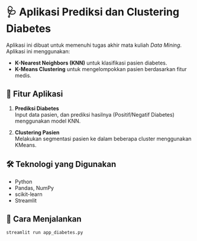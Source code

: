 # 🩺 Aplikasi Prediksi dan Clustering Diabetes

Aplikasi ini dibuat untuk memenuhi tugas akhir mata kuliah *Data Mining*. Aplikasi ini menggunakan:

- **K-Nearest Neighbors (KNN)** untuk klasifikasi pasien diabetes.
- **K-Means Clustering** untuk mengelompokkan pasien berdasarkan fitur medis.

## 📁 Fitur Aplikasi

1. **Prediksi Diabetes**  
   Input data pasien, dan prediksi hasilnya (Positif/Negatif Diabetes) menggunakan model KNN.

2. **Clustering Pasien**  
   Melakukan segmentasi pasien ke dalam beberapa cluster menggunakan KMeans.

## 🛠️ Teknologi yang Digunakan

- Python
- Pandas, NumPy
- scikit-learn
- Streamlit

## 🚀 Cara Menjalankan

```bash
streamlit run app_diabetes.py
